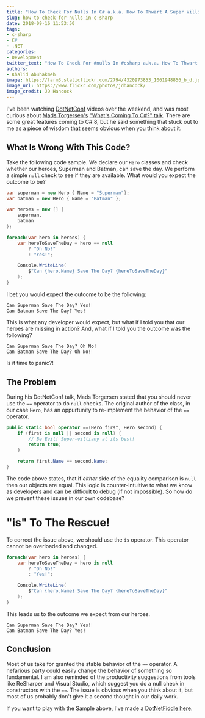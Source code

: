 ```yaml
---
title: "How To Check For Nulls In C# a.k.a. How To Thwart A Super Villian"
slug: how-to-check-for-nulls-in-c-sharp
date: 2018-09-16 11:53:50
tags:
- c-sharp
- C#
- .NET
categories:
- Development
twitter_text: "How To Check For #nulls In #csharp a.k.a. How To Thwart A Super Villian @dotnet #dotnetconf #dotnet #null"
authors: 
- Khalid Abuhakmeh
image: https://farm3.staticflickr.com/2794/4320973853_1061948856_b_d.jpg
image_url: https://www.flickr.com/photos/jdhancock/
image_credit: JD Hancock
---
```


I've been watching [DotNetConf][dotnetconf] videos over the weekend, and was most curious about [Mads Torgersen's][mads] ["What's Coming To C#?" talk][mads-talk]. There are some great features coming to C# 8, but he said something that stuck out to me as a piece of wisdom that seems obvious when you think about it.

## What Is Wrong With This Code?

Take the following code sample. We declare our `Hero` classes and check whether our heroes, Superman and Batman, can save the day. We perform a simple `null` check to see if they are available. What would you expect the outcome to be?

```csharp
var superman = new Hero { Name = "Superman"};
var batman = new Hero { Name = "Batman" };

var heroes = new [] {
    superman,
    batman
};

foreach(var hero in heroes) {
    var hereToSaveTheDay = hero == null
        ? "Oh No!"
        : "Yes!";

    Console.WriteLine(
        $"Can {hero.Name} Save The Day? {hereToSaveTheDay}"
    );
}
```

I bet you would expect the outcome to be the following:

```
Can Superman Save The Day? Yes!
Can Batman Save The Day? Yes!
```

This is what any developer would expect, but what if I told you that our heroes are missing in action? And, what if I told you the outcome was the following?

```
Can Superman Save The Day? Oh No!
Can Batman Save The Day? Oh No!
```

Is it time to panic?!

## The Problem

During his DotNetConf talk, Mads Torgersen stated that you should never use the `==` operator to do `null` checks. The original author of the class, in our case `Hero`, has an oppurtunity to re-implement the behavior of the `==` operator.

```csharp
public static bool operator ==(Hero first, Hero second) {
    if (first is null || second is null) {
        // Be Evil! Super-villiany at its best!
        return true;
    }

    return first.Name == second.Name;
}
```

The code above states, that if *either* side of the equality comparison is `null` then our objects are equal. This logic is counter-intuitive to what we know as developers and can be difficult to debug (if not impossible). So how do we prevent these issues in our own codebase?

# "is" To The Rescue!

To correct the issue above, we should use the `is` operator. This operator cannot be overloaded and changed.

```csharp
foreach(var hero in heroes) {
    var hereToSaveTheDay = hero is null
        ? "Oh No!"
        : "Yes!";

    Console.WriteLine(
        $"Can {hero.Name} Save The Day? {hereToSaveTheDay}"
    );
}
```

This leads us to the outcome we expect from our heroes.

```
Can Superman Save The Day? Yes!
Can Batman Save The Day? Yes!
```

## Conclusion

Most of us take for granted the stable behavior of the `==` operator. A nefarious party could easily change the behavior of something so fundamental. I am also reminded of the productivity suggestions from tools like ReSharper and Visual Studio, which suggest you do a null check in constructors with the `==`. The issue is obvious when you think about it, but most of us probably don't give it a second thought in our daily work.

If you want to play with the Sample above, I've made a [DotNetFiddle here][dotnetfiddle].

[mads]: https://twitter.com/MadsTorgersen
[mads-talk]: https://channel9.msdn.com/Events/dotnetConf/2018/S103
[dotnetconf]: https://www.dotnetconf.net
[dotnetfiddle]: https://dotnetfiddle.net/eog3gB